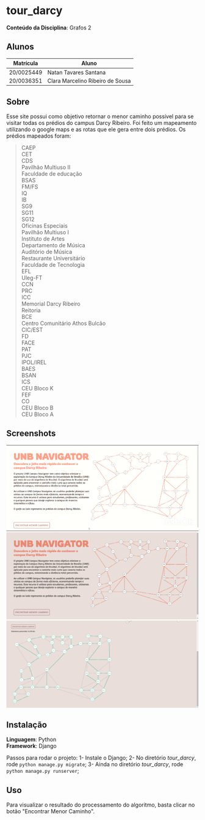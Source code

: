 # tour_darcy

**Conteúdo da Disciplina**: Grafos 2<br>

## Alunos
|Matrícula | Aluno |
| -- | -- |
| 20/0025449  |  Natan Tavares Santana |
| 20/0036351  |  Clara Marcelino Ribeiro de Sousa |

## Sobre 
Esse site possui como objetivo retornar o menor caminho possível para se visitar todas os prédios do campus Darcy Ribeiro. Foi feito um mapeamento utilizando o google maps e as rotas que ele gera entre dois prédios. Os prédios mapeados foram:

> CAEP<br/>
> CET<br/>
> CDS<br/>
> Pavilhão Multiuso II<br/>
> Faculdade de educação<br/>
> BSAS<br/>
> FM/FS<br/>
> IQ<br/>
> IB<br/>
> SG9<br/>
> SG11<br/>
> SG12<br/>
> Oficinas Especiais<br/>
> Pavilhão Multiuso I<br/>
> Instituto de Artes<br/>
> Departamento de Música<br/>
> Auditório de Música<br/>
> Restaurante Universitário<br/>
> Faculdade de Tecnologia<br/>
> EFL<br/>
> Uleg-FT<br/>
> CCN<br/>
> PRC<br/>
> ICC<br/>
> Memorial Darcy Ribeiro<br/>
> Reitoria<br/>
> BCE<br/>
> Centro Comunitário Athos Bulcão<br/>
> CIC/EST<br/>
> FD<br/>
> FACE<br/>
> PAT<br/>
> PJC<br/>
> IPOL/IREL<br/>
> BAES<br/>
> BSAN<br/>
> ICS<br/>
> CEU Bloco K<br/>
> FEF<br/>
> CO<br/>
> CEU Bloco B<br/>
> CEU Bloco A<br/>

## Screenshots
<img src="./assets/unbNavigator.gif"/><br/>
<img src="./assets/Screenshot 1.png"/><br/>
<img src="./assets/Screenshot 2.png"/><br/>

## Instalação 
**Linguagem**: Python<br>
**Framework**: Django<br>

Passos para rodar o projeto:
1- Instale o Django;
2- No diretório *tour_darcy*, rode ```python manage.py migrate```;
3- Ainda no diretório *tour_darcy*, rode ```python manage.py runserver```;

## Uso 
Para visualizar o resultado do processamento do algoritmo, basta clicar no botão "Encontrar Menor Caminho".




